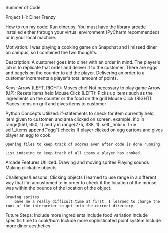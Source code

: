 Summer of Code

Project 1-1: Diner Frenzy

How to run my code:
	Run diner.py. 
	You must have the library arcade installed either through your virtual environment (PyCharm recommended) or in your local machine.
	
Motivation:
	I was playing a cooking game on Snapchat and I missed diner on campus, so I combined the two thoughts.
	
Description:
	A customer goes into diner with an order in mind. The player's job is to replicate that order and deliver it to the customer.
	There are eggs and bagels on the counter to aid the player. Delivering an order to a customer increments a player's total amount of points.
	
Keys:
	Arrow (LEFT, RIGHT): 
		Moves chef
		Not necessary to play game
	Arrow (UP):
		Resets items held
	Mouse Click (LEFT):
		Picks up items such as the ingredients on the counter or the food on the grill
	Mouse Click (RIGHT):
		Places items on grill and gives items to customer
		
Python Concepts Utilized:
	if-statements to check for item currently held, item given to customer, and area clicked on screen.
		example:
			if x in range(550, 650, 1) and y in range(275, 338, 1):
            	self._hold = True
           		self._items.append("egg")
			checks if player clicked on egg cartons and gives player an egg to cook.
			
	Opening files to keep track of scores even after code is done running.
	
	List indexing to keep track of all items a player has cooked.
	
	
Arcade Features Utilized:
	Drawing and moving sprites
	Playing sounds
	Making clickable objects
	
Challenges/Lessons:
	Clicking objects
		I learned to use range in a different way that I'm accustomed to in order to check if the location 
		of the mouse was within the bounds of the location of the object.
		
	Drawing sprites
		Gave me a really difficult time at first. I learned to change the root of the interpreter to get into the correct directory.
		
Future Steps:
	Include more ingredients
	Include food variation
	Include specific time to cook/burn
	Include more sophisticated point system
	Include more diner aesthetics
